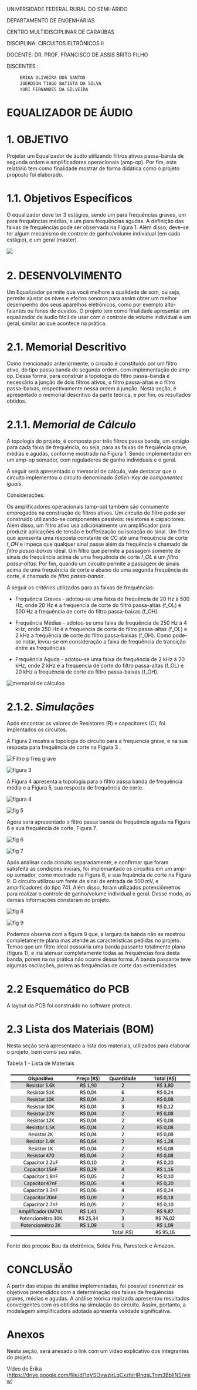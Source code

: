 UNIVERSIDADE FEDERAL RURAL DO SEMI-ÁRIDO

DEPARTAMENTO DE ENGENHARIAS

CENTRO MULTIDISCIPLINAR DE CARAÚBAS

DISCIPLINA: CIRCUITOS ELTRÔNICOS II

DOCENTE: DR. PROF. FRANCISCO DE ASSIS BRITO FILHO

DISCENTES :  
             
	     ERIKA OLIVEIRA DOS SANTOS
	     JOERDSON TIAGO BATISTA DA SILVA
	     YURI FERNANDES DA SILVEIRA

# EQUALIZADOR DE ÁUDIO
			 

# 1. OBJETIVO

  Projetar um Equalizador de áudio utilizando filtros ativos passa-banda de segunda ordem e amplificadores operacionais (amp-op). Por fim, este relatório tem como finalidade mostrar de forma didática como o projeto proposto foi elaborado.

# 1.1. Objetivos Específicos
 O equalizador deve ter 3 estágios, sendo um para frequências graves, um para frequências médias, e um para frequências agudas. A definição das faixas de frequências pode ser observada na Figura 1. Além disso, deve-se ter algum mecanismo de controle de ganho/volume individual (em cada estágio), e um geral (master).
 
![](https://user-images.githubusercontent.com/75510214/101711689-d9d17e00-3a72-11eb-89d7-e5ea764948a4.png)

	
# **2. DESENVOLVIMENTO**

 Um Equalizador permite que você melhore a qualidade de som, ou seja, permite ajustar os níves e efeitos sonoros para assim obter um melhor desempenho dos seus aparelhos eletrônicos, como por exemplo alto-falantes ou fones de ouvidos.
 O projeto tem como finalidade apresentar um equalizador de áudio fácil de usar com o controle de volume individual e um geral, similar ao que acontece na prática.

# 2.1. Memorial Descritivo

 Como mencionado anteriormente, o circuito é constituído por um filtro ativo, do tipo passa banda de segunda ordem, com implementação de amp-op. Dessa forma, para construir a topologia do filtro passa-banda é necessário a junção de dois filtros ativos, o filtro passa-altas e o filtro  passa-baixas, respectivamente nessa ordem a junção. Nesta seção, é apresentado o memorial descritivo da parte teórica, e por fim, os resultados obtidos. 
 
 # 2.1.1. _Memorial de Cálculo_
  
  A topologia do projeto, é composta por três filtros passa banda, um estágio para cada faixa de frequência, ou seja, para as faixas de frequência grave, médias e agudas, conforme mostrado na Figura 1. Sendo implementador em um amp-op somador, com reguladores de ganho individuais e o geral.
  
  A seguir será apresentado o memorial de cálculo, vale destacar que o circuito implementou o circuito denominado _Sallen-Key de componentes iguais_. 
  
  Considerações:
 
 Os amplificadores operacionais (amp-op) também são comumente empregados na construção de filtros ativos. Um circuito de filtro pode ser construído utilizando-se componentes passivos: resistores e capacitores. Além disso, um filtro ativo usa adicionalmente um amplificador para produzir aplicações de tensão e bufferização ou isolação do sinal. Um filtro que apresenta uma resposta constante de CC até uma frequência de corte 𝑓_𝑂𝐻 e impeça que qualquer sinal passe além da frequência é chamado de _filtro passa-baixas_ ideal. Um filtro que permite a passagem somente de sinais de frequência acima de uma frequência de corte 𝑓_𝑂𝐿 é um _filtro passa-altas_. Por fim, quando um circuito permite a passagem de sinais acima de uma frequência de corte e abaixo de uma segunda frequência de corte, é chamado de _filtro passa-banda_.
 
 A seguir os critérios utilizados para as faixas de frequências:

  * Frequência Graves - adotou-se uma faixa de frequência de 20 Hz à 500 Hz, onde 20 Hz é a frequencia de corte do filtro passa-altas (f_OL) e 500 Hz a frequência de corte do filtro passa-baixas (f_OH).
  
  * Frequência Médias - adotou-se uma faixa de frequência de 250 Hz à 4 kHz, onde 250 Hz é a frequencia de corte do filtro passa-altas (f_OL) e 2 kHz a frequência de corte do filtro passa-baixas (f_OH). Como pode-se notar, levou-se em consideração a faixa de frequência de transição entre as frequências.

* Frequência Aguda - adotou-se uma faixa de frequência de 2 kHz à 20 kHz, onde 2 kHz é a frequencia de corte do filtro passa-altas (f_OL) e 20 kHz a frequência de corte do filtro passa-baixas (f_OH).

![memorial de cálculoo](https://user-images.githubusercontent.com/75510214/101712624-b3acdd80-3a74-11eb-8665-cda093d8e783.png)

 # 2.1.2. _Simulações_

Após encontrar os valores de Resistores (R) e capacitores (C), foi implentados os circuitos.

A Figura 2 mostra a topologia do circuito para a frequencia grave, e na sua resposta para frequência de corte na Figura 3 .

![Filtro p freq grave](https://user-images.githubusercontent.com/75510214/101713258-12bf2200-3a76-11eb-80e7-ebf3858cef55.png)

![figura 3](https://user-images.githubusercontent.com/75510214/101715546-69c6f600-3a7a-11eb-9aa4-680bf8a73847.png)

A Figura 4 apresenta a topologia para o filtro passa banda de frequência média e a Figura 5, sua resposta de frequência de corte.

![figura 4](https://user-images.githubusercontent.com/75510214/101715743-c0343480-3a7a-11eb-85e0-93083fde7448.png)

![fig 5](https://user-images.githubusercontent.com/75510214/101716690-94b24980-3a7c-11eb-8cb3-60964ff9199d.png)

Agora será apresentado o filtro passa banda de frequência aguda na Figura 6 e sua frequência de corte, Figura 7.

![fig 6](https://user-images.githubusercontent.com/75510214/101716924-10ac9180-3a7d-11eb-9682-1e31188d61ad.png)

![fig 7](https://user-images.githubusercontent.com/75510214/101716943-1f934400-3a7d-11eb-8c41-7955209426e7.png)

Após analisar cada circuito separadamente, e confirmar que foram satisfeita as condições iniciais, foi implemantado os circuitos em um amp-op somador, como mostrado na Figura 8, e sua frquência de corte na Figura 9. O circuito utilizou um fonte de sinal de entrada de 500 mV, e amplificadores do tipo 741. Além disso, foram utilizados potenciômetros para realizar o controle de ganho/volume individual e geral. Desse modo, as demais informações constaram no projeto.

![fig 8](https://user-images.githubusercontent.com/75510214/101717114-726cfb80-3a7d-11eb-95c0-0427e64f1fa2.png)

![fig 9](https://user-images.githubusercontent.com/75510214/101717124-78fb7300-3a7d-11eb-8fde-57ef9d994162.png)

Podemos observa com a figura 9 que, a largura da banda não se mostrou completamente plana mas atende as caracteristicas pedidas no projeto. Temos que um filtro ideal possuiria uma banda passante totalmente plana (figura 1), e iria atenuar completamente todas as frequências fora desta banda, porem na na prática não ocorre dessa forma. A banda passante teve algumas oscilações, porem as frequências de corte das extremidades 

# 2.2 Esquemático do PCB

A layout da PCB foi construido no software proteus.



# 2.3 Lista dos Materiais (BOM)

Nesta seção será apresentado a lista dos materiais, utilizados para elaborar o projeto, bem como seu valor.

Tabela 1 - Lista de Materiais

![assc](https://github.com/joerdsonsilva/PROJETO-DA-3-UNIDADE/blob/main/assc.png)

Fonte dos preços: Bau da eletrônica, Solda Fria, Paresteck e Amazon.

# CONCLUSÃO

A partir das etapas de análise implementadas, foi possível concretizar os objetivos pretendidos com a determinação das faixas de frequências graves, médias e agudas. A análise teórica realizada apresentou resultados convergentes com os obtidos na simulação do circuito. Assim, portanto, a modelagem simplificadora adotada apresenta validade significativa.

# **Anexos**

Nesta seção, será anexado o link com um vídeo explicativo dos integrantes do projeto.

Vídeo de Erika (<https://drive.google.com/file/d/1qVSOvwzjrLqCxzhiHRnqsLTnm3BblINS/view>)



